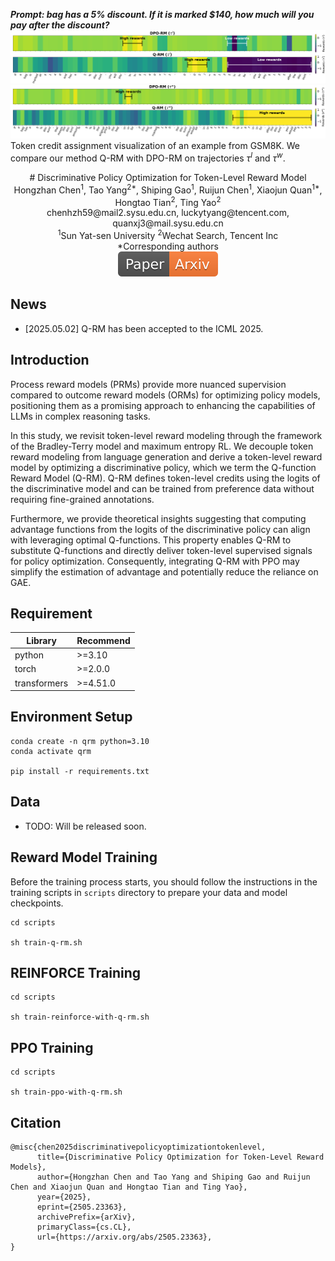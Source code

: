 _**Prompt: bag has a 5\% discount. If it is marked \$140, how much will you pay after the discount?**_
![image](assets/introduction-1.png)
![image](assets/introduction-2.png)
Token credit assignment visualization of an example from GSM8K. We compare our method Q-RM with DPO-RM on trajectories $\tau^l$ and $\tau^w$.


<center>
# Discriminative Policy Optimization for Token-Level Reward Model
</center>

<div align="center">
Hongzhan Chen<sup>1</sup>, Tao Yang<sup>2*</sup>, Shiping Gao<sup>1</sup>, Ruijun Chen<sup>1</sup>, Xiaojun Quan<sup>1*</sup>, Hongtao Tian<sup>2</sup>, Ting Yao<sup>2</sup>
</div>
<div align="center">
chenhzh59@mail2.sysu.edu.cn, luckytyang@tencent.com, quanxj3@mail.sysu.edu.cn
</div>
<div align="center">
<sup>1</sup>Sun Yat-sen University <sup>2</sup>Wechat Search, Tencent Inc
</div>
<div align="center">
*Corresponding authors
</div>


<div align="center">
    <a href="https://arxiv.org/pdf/2505.23363"><img src="assets/Paper-Arxiv-orange.svg" ></a>
</div>


## News

- [2025.05.02] Q-RM has been accepted to the ICML 2025.


## Introduction

Process reward models (PRMs) provide more nuanced supervision compared to outcome reward models (ORMs) for optimizing policy models, positioning them as a promising approach to enhancing the capabilities of LLMs in complex reasoning tasks.

In this study, we revisit token-level reward modeling through the framework of the Bradley-Terry model and maximum entropy RL. We decouple token reward modeling from language generation and derive a token-level reward model by optimizing a discriminative policy, which we term the Q-function Reward Model (Q-RM). Q-RM defines token-level credits using the logits of the discriminative model and can be trained from preference data without requiring fine-grained annotations. 

Furthermore, we provide theoretical insights suggesting that computing advantage functions from the logits of the discriminative policy can align with leveraging optimal Q-functions. This property enables Q-RM to substitute Q-functions and directly deliver token-level supervised signals for policy optimization. Consequently, integrating Q-RM with PPO may simplify the estimation of advantage and potentially reduce the reliance on GAE.


## Requirement

| Library        | Recommend | 
|----------------|-----------|
| python         | \>=3.10   | 
| torch          | \>=2.0.0  | 
| transformers   | \>=4.51.0 |

## Environment Setup

```
conda create -n qrm python=3.10
conda activate qrm

pip install -r requirements.txt
```

## Data
- TODO: Will be released soon.

## Reward Model Training
Before the training process starts, you should follow the instructions in the training scripts in `scripts` directory to prepare your data and model checkpoints.

```shell
cd scripts

sh train-q-rm.sh
```

## REINFORCE Training
```shell
cd scripts

sh train-reinforce-with-q-rm.sh
```

## PPO Training 
```shell
cd scripts

sh train-ppo-with-q-rm.sh
```

## Citation
```
@misc{chen2025discriminativepolicyoptimizationtokenlevel,
      title={Discriminative Policy Optimization for Token-Level Reward Models}, 
      author={Hongzhan Chen and Tao Yang and Shiping Gao and Ruijun Chen and Xiaojun Quan and Hongtao Tian and Ting Yao},
      year={2025},
      eprint={2505.23363},
      archivePrefix={arXiv},
      primaryClass={cs.CL},
      url={https://arxiv.org/abs/2505.23363}, 
}
```
